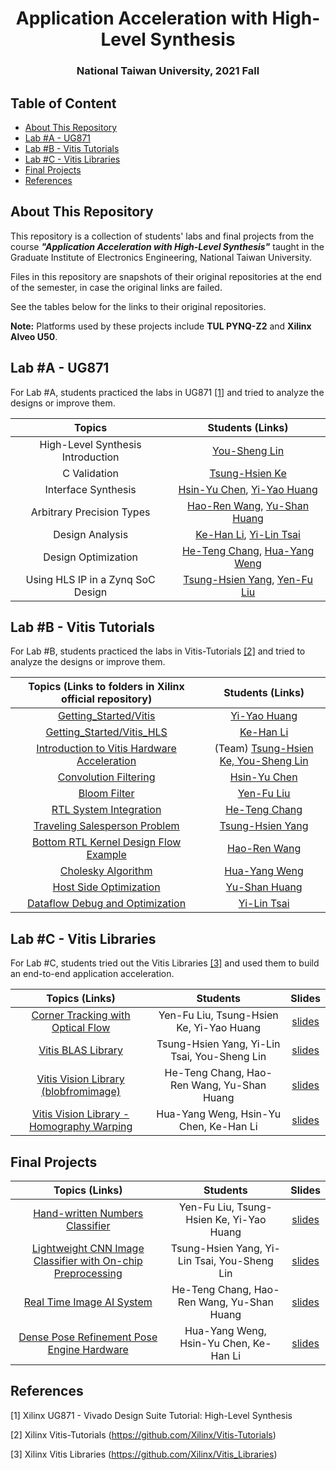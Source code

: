 <h1 align="center">Application Acceleration with High-Level Synthesis</h1>

<h3 align="center">National Taiwan University, 2021 Fall</h3>



## Table of Content

- [About This Repository](#about-this-repository)
- [Lab #A - UG871](#lab-\#a---ug871)
- [Lab #B - Vitis Tutorials](#lab-\#b---vitis-tutorials)
- [Lab #C - Vitis Libraries](#lab-\#c---vitis-libraries)
- [Final Projects](#final-projects)
- [References](#references)



## About This Repository

This repository is a collection of students' labs and final projects from the course ***"Application Acceleration with High-Level Synthesis"*** taught in the Graduate Institute of Electronics Engineering, National Taiwan University.

Files in this repository are snapshots of their original repositories at the end of the semester, in case the original links are failed. 

See the tables below for the links to their original repositories.

**Note:** Platforms used by these projects include **TUL PYNQ-Z2** and **Xilinx Alveo U50**.



## Lab #A - UG871

For Lab #A, students practiced the labs in UG871 [[1]](#[1]) and tried to analyze the designs or improve them.

|              Topics               |                       Students (Links)                       |
| :-------------------------------: | :----------------------------------------------------------: |
| High-Level Synthesis Introduction | [You-Sheng Lin](https://github.com/LinYouShengtw/High-Level-Synthesis-Introduction) |
|           C Validation            |   [Tsung-Hsien Ke](https://github.com/samke0301/vitis_hls)   |
|        Interface Synthesis        | [Hsin-Yu Chen](https://github.com/sloth0520/HLS_LAB-A), [Yi-Yao Huang](https://github.com/darrenyaoyao/HLSLabA) |
|     Arbitrary Precision Types     | [Hao-Ren Wang](https://github.com/haorenW1025/hls_labA), [Yu-Shan Huang](https://github.com/HJoey/Arbitrary_Precision) |
|          Design Analysis          | [Ke-Han Li](https://github.com/jimmyli-421/HLS-Design-Analysis), [Yi-Lin Tsai](https://github.com/richardyilin/HLS_LabA) |
|        Design Optimization        | [He-Teng Chang](https://github.com/superpi15/hls_lab_a), [Hua-Yang Weng](https://github.com/Yuoto/ug871_design_optimization) |
| Using HLS IP in a Zynq SoC Design | [Tsung-Hsien Yang](https://github.com/yth98/Xilinx-HLS/tree/master/Using_IP_with_Zynq/), [Yen-Fu Liu](https://github.com/Waxpple/Using-HLS-IP-in-a-Zynq-Soc-Design) |



## Lab #B - Vitis Tutorials

For Lab #B, students practiced the labs in Vitis-Tutorials [[2]](#[2]) and tried to analyze the designs or improve them.

|   Topics (Links to folders in Xilinx official repository)    |                       Students (Links)                       |
| :----------------------------------------------------------: | :----------------------------------------------------------: |
| [Getting_Started/Vitis](https://github.com/Xilinx/Vitis-Tutorials/tree/2021.1/Getting_Started/Vitis) | [Yi-Yao Huang](https://github.com/darrenyaoyao/GetStartWithVitis) |
| [Getting_Started/Vitis_HLS](https://github.com/Xilinx/Vitis-Tutorials/tree/2021.1/Getting_Started/Vitis_HLS) |  [Ke-Han Li](https://github.com/jimmyli-421/LabB-Vitis_HLS)  |
| [Introduction to Vitis Hardware Acceleration](https://github.com/Xilinx/Vitis-Tutorials/tree/2021.1/Hardware_Acceleration/Introduction) | (Team) [Tsung-Hsien Ke, You-Sheng Lin](https://github.com/LinYouShengtw/Introduction-to-Vitis-Hardware-Acceleration) |
| [Convolution Filtering](https://github.com/Xilinx/Vitis-Tutorials/tree/2021.1/Hardware_Acceleration/Design_Tutorials/01-convolution-tutorial) |      [Hsin-Yu Chen](https://github.com/sloth0520/Lab_B)      |
| [Bloom Filter](https://github.com/Xilinx/Vitis-Tutorials/tree/2021.1/Hardware_Acceleration/Design_Tutorials/02-bloom) | [Yen-Fu Liu](https://github.com/Waxpple/HLS_2021_FALL_LABB/tree/master/02-bloom) |
| [RTL System Integration](https://github.com/Xilinx/Vitis-Tutorials/tree/2021.1/Hardware_Acceleration/Design_Tutorials/03-rtl_stream_kernel_integration) |   [He-Teng Chang](https://github.com/superpi15/hls_lab_b)    |
| [Traveling Salesperson Problem](https://github.com/Xilinx/Vitis-Tutorials/tree/2021.1/Hardware_Acceleration/Design_Tutorials/04-traveling-salesperson) | [Tsung-Hsien Yang](https://github.com/yth98/Xilinx-HLS/tree/master/traveling-salesperson/) |
| [Bottom RTL Kernel Design Flow Example](https://github.com/Xilinx/Vitis-Tutorials/tree/2021.1/Hardware_Acceleration/Design_Tutorials/05-bottom_up_rtl_kernel) |   [Hao-Ren Wang](https://github.com/haorenW1025/hls_LabB)    |
| [Cholesky Algorithm](https://github.com/Xilinx/Vitis-Tutorials/tree/2021.1/Hardware_Acceleration/Design_Tutorials/06-cholesky-accel) | [Hua-Yang Weng](https://github.com/Yuoto/LabB_cholesky_vitis) |
| [Host Side Optimization](https://github.com/Xilinx/Vitis-Tutorials/tree/2021.1/Hardware_Acceleration/Design_Tutorials/07-host-code-opt) | [Yu-Shan Huang](https://github.com/HJoey/Host_Code_Optimization) |
| [Dataflow Debug and Optimization](https://github.com/Xilinx/Vitis-Tutorials/tree/2021.1/Hardware_Acceleration/Feature_Tutorials/03-dataflow_debug_and_optimization) |   [Yi-Lin Tsai](https://github.com/richardyilin/HLS_Lab_B)   |



## Lab #C - Vitis Libraries

For Lab #C, students tried out the Vitis Libraries [[3]](#[3]) and used them to build an end-to-end application acceleration.

|                        Topics (Links)                        |                   Students                   |                          Slides                           |
| :----------------------------------------------------------: | :------------------------------------------: | :-------------------------------------------------------: |
| [Corner Tracking with Optical Flow](https://github.com/Waxpple/HLS_2021_FALL_LABC) |   Yen-Fu Liu, Tsung-Hsien Ke, Yi-Yao Huang   | [slides](./Lab_C_Vitis_Libraries/Slides/team1_lab_c.pptx) |
| [Vitis BLAS Library](https://github.com/yth98/Xilinx-HLS/tree/master/blas) | Tsung-Hsien Yang, Yi-Lin Tsai, You-Sheng Lin | [slides](./Lab_C_Vitis_Libraries/Slides/team2_lab_c.pptx) |
| [Vitis Vision Library (blobfromimage)](https://github.com/superpi15/hls_lab_c) |  He-Teng Chang, Hao-Ren Wang, Yu-Shan Huang  | [slides](./Lab_C_Vitis_Libraries/Slides/team3_lab_c.pptx) |
| [Vitis Vision Library - Homography Warping](https://github.com/Yuoto/labC) |    Hua-Yang Weng, Hsin-Yu Chen, Ke-Han Li    | [slides](./Lab_C_Vitis_Libraries/Slides/team4_lab_c.pptx) |



## Final Projects

|                        Topics (Links)                        |                   Students                   |                           Slides                           |
| :----------------------------------------------------------: | :------------------------------------------: | :--------------------------------------------------------: |
| [Hand-written Numbers Classifier](https://github.com/samke0301/HLS_final) |   Yen-Fu Liu, Tsung-Hsien Ke, Yi-Yao Huang   | [slides](./Final_Projects/Slides/team1_final_project.pptx) |
| [Lightweight CNN Image Classifier with On-chip Preprocessing](https://github.com/yth98/Xilinx-HLS/tree/master/Preprocess_CNN_Pipeline) | Tsung-Hsien Yang, Yi-Lin Tsai, You-Sheng Lin | [slides](./Final_Projects/Slides/team2_final_project.pptx) |
| [Real Time Image AI System](https://github.com/superpi15/hls_nn_final) |  He-Teng Chang, Hao-Ren Wang, Yu-Shan Huang  | [slides](./Final_Projects/Slides/team3_final_project.pptx) |
| [Dense Pose Refinement Pose Engine Hardware](https://github.com/Yuoto/HLS-Final-DPR) |    Hua-Yang Weng, Hsin-Yu Chen, Ke-Han Li    | [slides](./Final_Projects/Slides/team4_final_project.pdf)  |



## References

<a id="[1]">[1]</a> Xilinx UG871 - Vivado Design Suite Tutorial: High-Level Synthesis

<a id="[2]">[2]</a> Xilinx Vitis-Tutorials (https://github.com/Xilinx/Vitis-Tutorials)

<a id="[3]">[3]</a> Xilinx Vitis Libraries (https://github.com/Xilinx/Vitis_Libraries)
